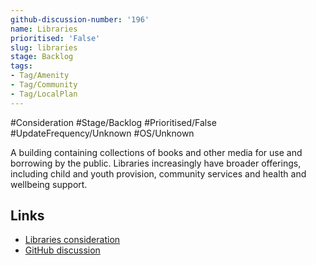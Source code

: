 ```yaml
---
github-discussion-number: '196'
name: Libraries
prioritised: 'False'
slug: libraries
stage: Backlog
tags:
- Tag/Amenity
- Tag/Community
- Tag/LocalPlan
---
```


#Consideration #Stage/Backlog #Prioritised/False #UpdateFrequency/Unknown #OS/Unknown

A building containing collections of books and other media for use and borrowing by the public. Libraries increasingly have broader offerings, including child and youth provision, community services and health and wellbeing support.

## Links

* [Libraries consideration](https://design.planning.data.gov.uk/planning-consideration/libraries)
* [GitHub discussion](https://github.com/digital-land/data-standards-backlog/discussions/196)